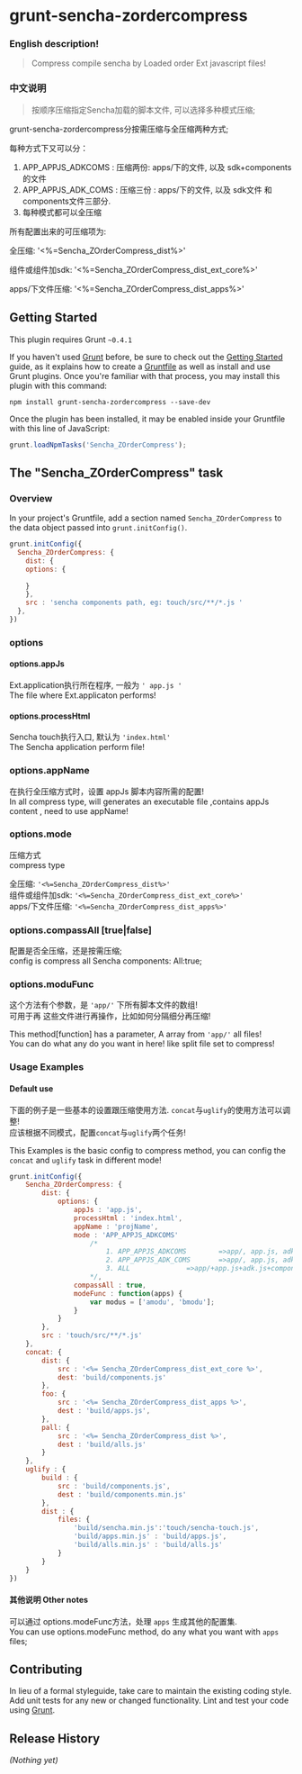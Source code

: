 # grunt-sencha-zordercompress

### English description!
> Compress compile sencha by Loaded order Ext javascript files!

### 中文说明
> 按顺序压缩指定Sencha加载的脚本文件, 可以选择多种模式压缩;  

grunt-sencha-zordercompress分按需压缩与全压缩两种方式;  

每种方式下又可以分： 

1. APP_APPJS_ADKCOMS : 压缩两份: apps/下的文件, 以及 sdk+components的文件  
2. APP_APPJS_ADK_COMS : 压缩三份 : apps/下的文件, 以及 sdk文件 和 components文件三部分.  
3. 每种模式都可以全压缩  

所有配置出来的可压缩项为:   

全压缩: '<%=Sencha_ZOrderCompress_dist%>'  

组件或组件加sdk: '<%=Sencha_ZOrderCompress_dist_ext_core%>'  

apps/下文件压缩: '<%=Sencha_ZOrderCompress_dist_apps%>'  


## Getting Started
This plugin requires Grunt `~0.4.1`

If you haven't used [Grunt](http://gruntjs.com/) before, be sure to check out the [Getting Started](http://gruntjs.com/getting-started) guide, as it explains how to create a [Gruntfile](http://gruntjs.com/sample-gruntfile) as well as install and use Grunt plugins. Once you're familiar with that process, you may install this plugin with this command:

```shell
npm install grunt-sencha-zordercompress --save-dev
```

Once the plugin has been installed, it may be enabled inside your Gruntfile with this line of JavaScript:

```js
grunt.loadNpmTasks('Sencha_ZOrderCompress');
```

## The "Sencha_ZOrderCompress" task

### Overview
In your project's Gruntfile, add a section named `Sencha_ZOrderCompress` to the data object passed into `grunt.initConfig()`.

```js
grunt.initConfig({
  Sencha_ZOrderCompress: {
    dist: {
	options: {
		
	}
    },
    src : 'sencha components path, eg: touch/src/**/*.js '
  },
})
```

### options

#### options.appJs
Ext.application执行所在程序, 一般为 `' app.js '`  
The file where Ext.applicaton performs!  

#### options.processHtml
Sencha touch执行入口, 默认为 `'index.html'`  
The Sencha application perform file!  

### options.appName
在执行全压缩方式时，设置 appJs 脚本内容所需的配置!  
In all compress type, will generates an executable file ,contains appJs content , need to use appName!  

### options.mode
压缩方式  
compress type  

全压缩: `'<%=Sencha_ZOrderCompress_dist%>'`  
组件或组件加sdk: `'<%=Sencha_ZOrderCompress_dist_ext_core%>'`  
apps/下文件压缩: `'<%=Sencha_ZOrderCompress_dist_apps%>'`  

### options.compassAll [true|false]
配置是否全压缩，还是按需压缩;  
config is compress all Sencha components: All:true;  

### options.moduFunc
这个方法有个参数，是 `'app/'` 下所有脚本文件的数组!  
可用于再 这些文件进行再操作，比如如何分隔细分再压缩!  

This method[function] has a parameter, A array from `'app/'` all files!  
You can do what any do you want in here! like split file set to compress!

### Usage Examples

#### Default use
下面的例子是一些基本的设置跟压缩使用方法. `concat`与`uglify`的使用方法可以调整!  
应该根据不同模式，配置`concat`与`uglify`两个任务!  

This Examples is the basic config to compress method, you can config the `concat` and `uglify` task in different mode!  

```js
grunt.initConfig({
	Sencha_ZOrderCompress: {
		dist: {
			options: {
				appJs : 'app.js',
				processHtml : 'index.html',
				appName : 'projName',
				mode : 'APP_APPJS_ADKCOMS' 
					/*
						1. APP_APPJS_ADKCOMS		=>app/, app.js, adk+components
						2. APP_APPJS_ADK_COMS		=>app/, app.js, adk.js, components[touch/src]
						3. ALL				=>app/+app.js+adk.js+components[touch/src]
					*/,
				compassAll : true,
				modeFunc : function(apps) {
					var modus = ['amodu', 'bmodu'];
				}
			}
		},
		src : 'touch/src/**/*.js'
	},	
	concat: {
		dist: {
			src : '<%= Sencha_ZOrderCompress_dist_ext_core %>',
			dest: 'build/components.js'
		},
		foo: {
			src : '<%= Sencha_ZOrderCompress_dist_apps %>',
			dest : 'build/apps.js',
		},
		pall: {
			src : '<%= Sencha_ZOrderCompress_dist %>',
			dest : 'build/alls.js'
		}
	},
	uglify : {
		build : {
			src : 'build/components.js',
			dest : 'build/components.min.js'
		},
		dist : {
			files: {
				'build/sencha.min.js':'touch/sencha-touch.js',
				'build/apps.min.js' : 'build/apps.js',
				'build/alls.min.js' : 'build/alls.js'
			}
		}
	}
})
```

#### 其他说明 Other notes
 可以通过 options.modeFunc方法，处理 `apps` 生成其他的配置集.  
 You can use options.modeFunc method, do any what you want with `apps` files;  


## Contributing
In lieu of a formal styleguide, take care to maintain the existing coding style. Add unit tests for any new or changed functionality. Lint and test your code using [Grunt](http://gruntjs.com/).

## Release History
_(Nothing yet)_
